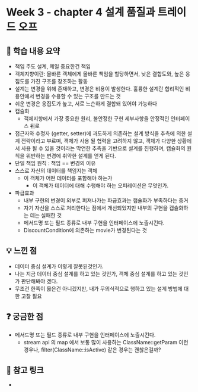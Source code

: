 # Week 3 - chapter 4 설계 품질과 트레이드 오프

## 📌 학습 내용 요약
- 책임 주도 설계, 제일 중요한건 책임
- 객체지향이란: 올바른 객체에게 올바른 책임을 할당하면서, 낮은 결합도와, 높은 응집도를 가진 구조를 창조하는 활동
- 설계는 변경을 위해 존재하고, 변경은 비용이 발생한다. 훌륭한 설계란 합리적인 비용안에서 변경을 수용할 수 있는 구조를 만드는 것
- 쉬운 변경은 응집도가 높고, 서로 느슨하게 결합돼 있어야 가능하다
- 캡슐화
  - 객체지향에서 가장 중요한 원리, 불안정한 구현 세부사항을 안정적인 인터페이스 뒤로
- 접근자와 수정자 (getter, setter)에 과도하게 의존하는 설계 방식을 추측에 의한 설계 전략이라고 부르며, 객체가 사용 될 협력을 고려하지 않고,
객체가 다양한 상황에서 사용 될 수 있을 것이라는 막연한 추측을 기반으로 설계를 진행하며, 캡슐화의 원칙을 위반하는 변경에 취약한 설계를 얻게 된다.
- 단일 책임 원칙 : 책임 == 변경의 이유
- 스스로 자신의 데이터를 책임지는 객체
  - 이 객체가 어떤 데이터를 포함해야 하는가
     - 이 객체가 데이터에 대해 수행해야 하는 오퍼레이션은 무엇인가.
 - 파급효과
   - 내부 구현의 변경이 외부로 퍼져나가는 파급효과는 캡슐화가 부족하다는 증거
   - 자기 자신을 스스로 처리한다는 점에서 개선되었지만 내부의 구현을 캡슐화하는 데는 실패한 것
   - 메서드명 또는 필드 종류로 내부 구현을 인터페이스에 노출시킨다.
   - DiscountCondition에 의존하는 movie가 변경된다는 것

## 💡 느낀 점
- 데이터 중심 설계가 이렇게 잘못된것인가.
- 나는 지금 데이터 중심 설계를 하고 있는 것인가, 객체 중심 설계를 하고 있는 것인가 판단해봐야 겠다.
- 무조건 한쪽이 옳은건 아니겠지만, 내가 무의식적으로 행하고 있는 설계 방법에 대한 고찰 필요


## ❓ 궁금한 점
- 메서드명 또는 필드 종류로 내부 구현을 인터페이스에 노출시킨다.
  - stream api 의 map 에서 보통 많이 사용하는 ClassName::getParam 이런 경우나, filter(ClassName::isActive) 같은 경우는 괜찮은걸까?


## 🔗 참고 링크
-
